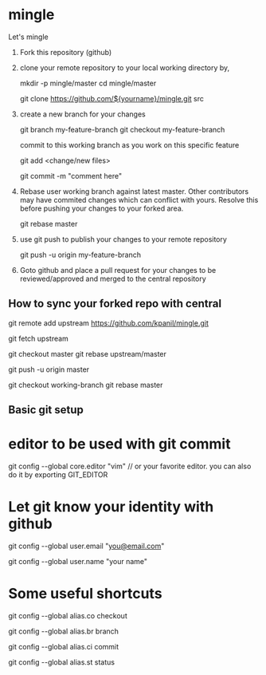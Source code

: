 # mingle
Let's mingle

1. Fork this repository (github)

2. clone your remote repository to your local working directory by,

   mkdir -p mingle/master
   cd mingle/master

   git clone https://github.com/${yourname}/mingle.git src

3. create a new branch for your changes

   git branch my-feature-branch
   git checkout my-feature-branch 

   commit to this working branch as you work on this specific feature

   git add <change/new files>

   git commit -m "comment here"

4. Rebase user working branch against latest master. Other contributors may have commited changes which can conflict with yours.
   Resolve this before pushing your changes to your forked area.

    git rebase master

5. use git push to publish your changes to your remote repository

   git push -u origin my-feature-branch

6. Goto github and place a pull request for your changes to be reviewed/approved and merged to the central repository


 How to sync your forked repo with central
 ----------------------------------------

  git remote add upstream https://github.com/kpanil/mingle.git

  git fetch upstream
  
  git checkout master
  git rebase upstream/master

  git push -u origin master

  git checkout working-branch
  git rebase master

 Basic git setup
 ---------------

 # editor to be used with git commit

 git config --global core.editor "vim" // or your favorite editor. you can also do it by exporting GIT_EDITOR

 # Let git know your identity with github

 git config --global user.email "you@email.com"

 git config --global user.name  "your name"

 # Some useful shortcuts

 git config --global alias.co checkout

 git config --global alias.br branch

 git config --global alias.ci commit

 git config --global alias.st status

